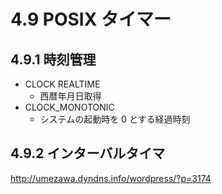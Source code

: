# 4.9 POSIX タイマー

## 4.9.1 時刻管理

 * CLOCK REALTIME
   * 西暦年月日取得
 * CLOCK_MONOTONIC
   * システムの起動時を 0 とする経過時刻

## 4.9.2 インターバルタイマ

http://umezawa.dyndns.info/wordpress/?p=3174